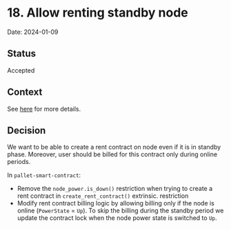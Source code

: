 # 18. Allow renting standby node

Date: 2024-01-09

## Status

Accepted

## Context

See [here](https://github.com/threefoldtech/tfchain/issues/923) for more details.

## Decision

We want to be able to create a rent contract on node even if it is in standby phase.
Moreover, user should be billed for this contract only during online periods.

In `pallet-smart-contract`:

*   Remove the `node_power.is_down()` restriction when trying to create a rent contract in `create_rent_contract()` extrinsic. restriction
*   Modify rent contract billing logic by allowing billing only if the node is online (`PowerState` = `Up`). To skip the billing during the standby period we update the contract lock when the node power state is switched to `Up`.
